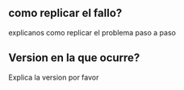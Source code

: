 ## como replicar el fallo?
explicanos como replicar el problema paso a paso
## Version en la que ocurre?
Explica la version por favor
